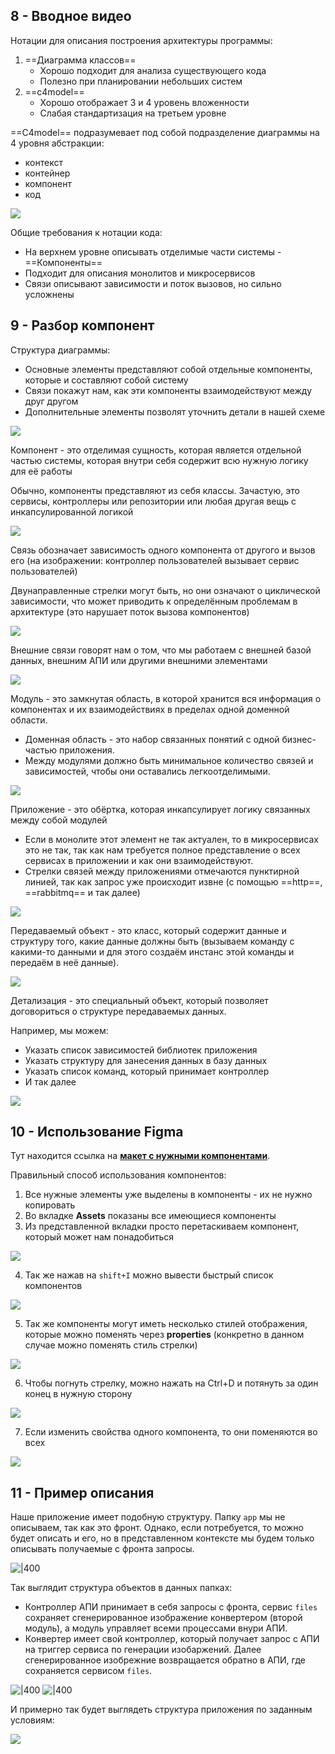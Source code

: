 
## 8 - Вводное видео

Нотации для описания построения архитектуры программы:
1) ==Диаграмма классов==
	- Хорошо подходит для анализа существующего кода
	- Полезно при планировании небольших систем
1) ==c4model==
	- Хорошо отображает 3 и 4 уровень вложенности
	- Слабая стандартизация на третьем уровне

==C4model== подразумевает под собой подразделение диаграммы на 4 уровня абстракции:
- контекст
- контейнер
- компонент
- код

![](_png/Pasted%20image%2020230130193905.png)

Общие требования к нотации кода:
- На верхнем уровне описывать отделимые части системы - ==Компоненты==
- Подходит для описания монолитов и микросервисов
- Связи описывают зависимости и поток вызовов, но сильно усложнены

## 9 - Разбор компонент

Структура диаграммы:
- Основные элементы представляют собой отдельные компоненты, которые и составляют собой систему 
- Связи покажут нам, как эти компоненты взаимодействуют между друг другом 
- Дополнительные элементы позволят уточнить детали в нашей схеме

![](_png/Pasted%20image%2020230131143752.png)

Компонент - это отделимая сущность, которая является отдельной частью системы, которая внутри себя содержит всю нужную логику для её работы

Обычно, компоненты представляют из себя классы. Зачастую, это сервисы, контроллеры или репозитории или любая другая вещь с инкапсулированной логикой

![](_png/Pasted%20image%2020230131143820.png)

Связь обозначает зависимость одного компонента от другого и вызов его (на изображении: контроллер пользователей вызывает сервис пользователей)

Двунаправленные стрелки могут быть, но они означают о циклической зависимости, что может приводить к определённым проблемам в архитектуре (это нарушает поток вызова компонентов)

![](_png/Pasted%20image%2020230131144452.png)

Внешние связи говорят нам о том, что мы работаем с внешней базой данных, внешним АПИ или другими внешними элементами

![](_png/Pasted%20image%2020230131144921.png)

Модуль - это замкнутая область, в которой хранится вся информация о компонентах и их взаимодействиях в пределах одной доменной области.

- Доменная область - это набор связанных понятий с одной бизнес-частью приложения.
- Между модулями должно быть минимальное количество связей и зависимостей, чтобы они оставались легкоотделимыми.

![](_png/Pasted%20image%2020230131150013.png)

Приложение - это обёртка, которая инкапсулирует логику связанных между собой модулей

- Если в монолите этот элемент не так актуален, то в микросервисах это не так, так как нам требуется полное представление о всех сервисах в приложении и как они взаимодействуют. 
- Стрелки связей между приложениями отмечаются пунктирной линией, так как запрос уже происходит извне (с помощью ==http==, ==rabbitmq== и так далее)

![](_png/Pasted%20image%2020230131163654.png)

Передаваемый объект - это класс, который содержит данные и структуру того, какие данные должны быть (вызываем команду с какими-то данными и для этого создаём инстанс этой команды и передаём в неё данные).

![](_png/Pasted%20image%2020230131164525.png)

Детализация - это специальный объект, который позволяет договориться о структуре передаваемых данных.

Например, мы можем:
- Указать список зависимостей библиотек приложения
- Указать структуру для занесения данных в базу данных
- Указать список команд, который принимает контроллер
- И так далее

![](_png/Pasted%20image%2020230131165159.png)

## 10 - Использование Figma

Тут находится ссылка на [**макет с нужными компонентами**](https://www.figma.com/community/file/1076518826949849808/Software-Architecture-Components).

Правильный способ использования компонентов:
1) Все нужные элементы уже выделены в компоненты - их не нужно копировать
2) Во вкладке **Assets** показаны все имеющиеся компоненты
3) Из представленной вкладки просто перетаскиваем компонент, который может нам понадобиться

![](_png/Pasted%20image%2020230131171225.png)

4) Так же нажав на `shift+I` можно вывести быстрый список компонентов

![](_png/Pasted%20image%2020230131171358.png)

5) Так же компоненты могут иметь несколько стилей отображения, которые можно поменять через **properties** (конкретно в данном случае можно поменять стиль стрелки)

![](_png/Pasted%20image%2020230131171903.png)

6) Чтобы погнуть стрелку, можно нажать на Ctrl+D и потянуть за один конец в нужную сторону

![](_png/Pasted%20image%2020230131172150.png)

7) Если изменить свойства одного компонента, то они поменяются во всех

![](_png/Pasted%20image%2020230131172453.png)

## 11 - Пример описания

Наше приложение имеет подобную структуру. Папку `app` мы не описываем, так как это фронт. Однако, если потребуется, то можно будет описать и его, но в представленном контексте мы будем только описывать получаемые с фронта запросы.

![|400](_png/Pasted%20image%2020230131174552.png)

Так выглядит структура объектов в данных папках:
- Контроллер АПИ принимает в себя запросы с фронта, сервис `files` сохраняет сгенерированное изображение конвертером (второй модуль), а модуль управляет всеми процессами внури АПИ.
- Конвертер имеет свой контроллер, который получает запрос с АПИ на триггер сервиса по генерации изобаржений. Далее сгенерированное изобрежние возвращается обратно в АПИ, где сохраняется сервисом `files`.

![|400](_png/Pasted%20image%2020230131180001.png) ![|400](_png/Pasted%20image%2020230131180159.png)

И примерно так будет выглядеть структура приложения по заданным условиям:

![](_png/Pasted%20image%2020230131181441.png)
